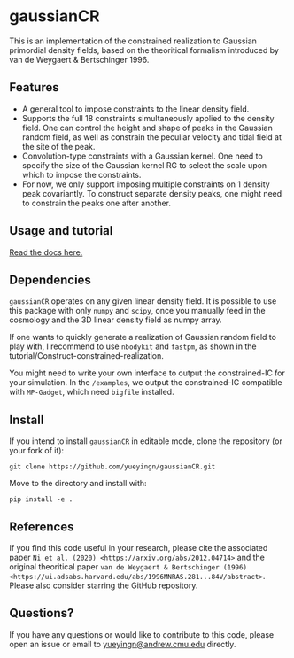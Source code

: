 # gaussianCR

This is an implementation of the constrained realization to Gaussian primordial density fields, based on the theoritical formalism introduced by van de Weygaert & Bertschinger 1996. 

Features
------------
* A general tool to impose constraints to the linear density field.
* Supports the full 18 constraints simultaneously applied to the density field. One can control the height and shape of peaks in the Gaussian random field, as well as constrain the peculiar velocity and tidal field at the site of the peak.
* Convolution-type constraints with a Gaussian kernel. One need to specify the size of the Gaussian kernel RG to select the scale upon which to impose the constraints.
* For now, we only support imposing multiple constraints on 1 density peak covariantly.  To construct separate density peaks, one might need to constrain the peaks one after another. 


Usage and tutorial
------------

[Read the docs here.](https://gaussiancr.readthedocs.io/en/latest/tutorials.html)


Dependencies
------------
``gaussianCR`` operates on any given linear density field. It is possible to use this package with only ``numpy`` and ``scipy``, once you manually feed in the cosmology and the 3D linear density field as numpy array.

If one wants to quickly generate a realization of Gaussian random field to play with, I recommend to use ``nbodykit`` and ``fastpm``, as shown in the tutorial/Construct-constrained-realization.

You might need to write your own interface to output the constrained-IC for your simulation.
In the `/examples`, we output the constrained-IC compatible with ``MP-Gadget``, which need ``bigfile`` installed.

Install
-----------------
If you intend to install ``gaussianCR`` in editable mode, clone the repository (or your fork of it):

    git clone https://github.com/yueyingn/gaussianCR.git

Move to the directory and install with:

    pip install -e .


References
------------------
If you find this code useful in your research, please cite the associated paper `Ni et al. (2020) <https://arxiv.org/abs/2012.04714>` and the original theoritical paper `van de Weygaert & Bertschinger (1996) <https://ui.adsabs.harvard.edu/abs/1996MNRAS.281...84V/abstract>`. Please also consider starring the GitHub repository.

Questions?
------------------
If you have any questions or would like to contribute to this code, please open an issue or email to yueyingn@andrew.cmu.edu directly.


